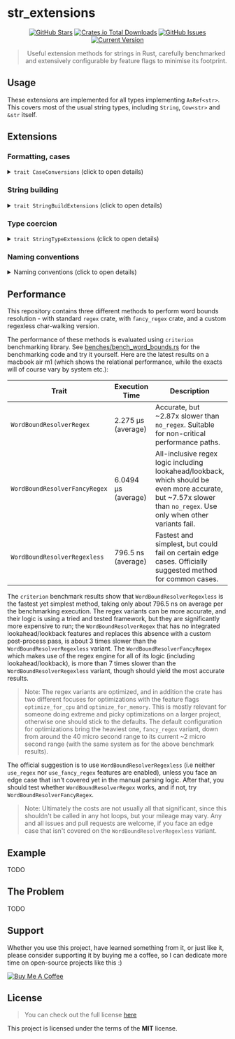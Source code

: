 str_extensions
============
<div style="text-align: center;">

[![GitHub Stars](https://img.shields.io/github/stars/orgrinrt/str_extensions.svg)](https://github.com/orgrinrt/str_extensions/stargazers)
[![Crates.io Total Downloads](https://img.shields.io/crates/d/str_extensions)](https://crates.io/crates/str_extensions)
[![GitHub Issues](https://img.shields.io/github/issues/orgrinrt/str_extensions.svg)](https://github.com/orgrinrt/str_extensions/issues)
[![Current Version](https://img.shields.io/badge/version-0.0.1-red.svg)](https://github.com/orgrinrt/str_extensions)

> Useful extension methods for strings in Rust, carefully benchmarked and extensively configurable by feature flags to
> minimise its footprint.

</div>

## Usage

These extensions are implemented for all types implementing `AsRef<str>`. This covers most of the usual string types,
including `String`, `Cow<str>` and `&str` itself.

## Extensions

### Formatting, cases

<details>
<summary><code>trait CaseConversions</code> (click to open details)</summary>

| Function Name       | Example               | Details                          |
|---------------------|-----------------------|----------------------------------|
| `to_snake_case`     | `this_is_an_example`  | has an uppercase variant         |
| `to_camel_case`     | `thisIsAnExample`     |                                  |
| `to_pascal_case`    | `ThisIsAnExample`     |                                  |
| `to_kebab_case`     | `this-is-an-example`  | has an uppercase variant         |
| `to_human_readable` | `This is an example.` | tries its best, work in progress |
| `to_title_case`     | `This is an Example`  | tries its best, work in progress |

</details>

### String building

<details>
<summary><code>trait StringBuildExtensions</code> (click to open details)</summary>

| Function Name | Example                                                                           | Details                                                                                                                                                                                |
|---------------|-----------------------------------------------------------------------------------|----------------------------------------------------------------------------------------------------------------------------------------------------------------------------------------|
| `join`        | `"foo".join("bar")` -> `"foobar"`</br> borrow -> owned                            | only naively functional, work in progress</br> has `(string)_strings`, `(string)_to_str`, `(str)_into_string` and `(str)_into_string_as_str` variants (plain join is between &strs)    | 
| `concat`      | `"foo".concat(["bar", "bat"])` -> `"foobarbat"`</br>  borrow -> borrow            | only naively functional, work in progress</br> has `(string)_strings`, `(string)_to_str`, `(str)_into_string` and `(str)_into_string_as_str` variants (plain concat is between &strs)  | 
| `append`      | `"foo".append("bar")` -> `"foobar"`</br>                         borrow -> borrow | only naively functional, work in progress</br> has `(string)_strings`, `(string)_to_str`, `(str)_into_string` and `(str)_into_string_as_str` variants (plain append is between &strs)  |
| `prepend`     | `"foo".prepend("bar")` -> `"barfoo"`</br>                        borrow -> borrow | only naively functional, work in progress</br> has `(string)_strings`, `(string)_to_str`, `(str)_into_string` and `(str)_into_string_as_str` variants (plain prepend is between &strs) |

</details>

### Type coercion

<details>
<summary><code>trait StringTypeExtensions</code> (click to open details)</summary>

| Function Name | Example | Details                                                                                                 |
|---------------|---------|---------------------------------------------------------------------------------------------------------|
| `as_cow`      |         | Essentially free, cost only associated with mutating the string, which turns it into `Cow::Owned` state |
| `into_arc`    |         | Allocates a `String` and wraps it into an `Arc`                                                         |

</details>

### Naming conventions

<details>
<summary>Naming conventions (click to open details)</summary>

We try to follow
the [official rust naming guidelines](https://rust-lang.github.io/api-guidelines/naming.html#ad-hoc-conversions-follow-as_-to_-into_-conventions-c-conv),
i.e:

| Prefix | Cost      | Ownership                                                                                     |
|--------|-----------|-----------------------------------------------------------------------------------------------|
| as_    | Free      | borrowed -> borrowed                                                                          |
| to_    | Expensive | borrowed -> borrowed <br/>borrowed -> owned (non-Copy types) <br/>owned -> owned (Copy types) |
| into_  | Variable  | owned -> owned (non-Copy types)                                                               |

This means that you can expect the extension methods to follow the official semantics and behave similarly, especially
regarding the cost.
</details>

## Performance

This repository contains three different methods to perform word bounds resolution - with standard `regex` crate,
with `fancy_regex` crate, and a custom regexless char-walking version.

The performance of these methods is evaluated using `criterion`
benchmarking library. See [benches/bench_word_bounds.rs](benches/bench_word_bounds.rs) for the benchmarking code and
try it yourself. Here are the latest results on a macbook air m1 (which shows the relational performance, while the
exacts
will of course vary by system etc.):

| Trait                         | Execution Time      | Description                                                                                                                                                       |
|-------------------------------|---------------------|-------------------------------------------------------------------------------------------------------------------------------------------------------------------|
| `WordBoundResolverRegex`      | 2.275 µs (average)  | Accurate, but ~2.87x slower than `no_regex`. Suitable for non-critical performance paths.                                                                         |
| `WordBoundResolverFancyRegex` | 6.0494 µs (average) | All-inclusive regex logic including lookahead/lookback, which should be even more accurate, but ~7.57x slower than `no_regex`. Use only when other variants fail. |
| `WordBoundResolverRegexless`  | 796.5 ns (average)  | Fastest and simplest, but could fail on certain edge cases. Officially suggested method for common cases.                                                         |

The `criterion` benchmark results show that `WordBoundResolverRegexless` is the fastest yet simplest method, taking only
about
796.5 ns on average per the benchmarking execution. The regex variants can be more accurate, and their logic is
using a tried and
tested framework, but they are significantly more expensive to run; the `WordBoundResolverRegex` that has no integrated
lookahead/lookback features and replaces this absence with a custom post-process pass, is about 3 times slower
than the
`WordBoundResolverRegexless` variant. The `WordBoundResolverFancyRegex` which makes use of the regex engine for all of
its logic (including
lookahead/lookback), is more than 7 times slower than the `WordBoundResolverRegexless` variant, though should yield
the most accurate results.

> Note: The regex variants are optimized, and in addition the crate has two different focuses for optimizations with
> the feature flags
`optimize_for_cpu` and
`optimize_for_memory`. This is mostly relevant for someone doing extreme and picky optimizations on a larger project,
> otherwise one should stick to the defaults. The
> default configuration for optimizations bring the heaviest one, `fancy_regex` variant, down from around the 40 micro
> second range to its current ~2 micro second range (with the same system as for the above benchmark results).

The official suggestion is to use `WordBoundResolverRegexless` (i.e neither `use_regex`
nor `use_fancy_regex` features are enabled),
unless you face an edge case that isn't covered yet in the manual parsing logic. After that, you should test whether
`WordBoundResolverRegex` works, and if not, try `WordBoundResolverFancyRegex`.

> Note: Ultimately the costs are not usually all that significant, since this
> shouldn't be called in any hot loops, but your mileage may vary. Any and all issues and pull requests are welcome,
> if you face an edge case that isn't covered on the `WordBoundResolverRegexless` variant.

## Example

TODO

## The Problem

TODO

## Support

Whether you use this project, have learned something from it, or just like it, please consider supporting it by buying
me a coffee, so I can dedicate more time on open-source projects like this :)

<a href="https://buymeacoffee.com/orgrinrt" target="_blank"><img src="https://www.buymeacoffee.com/assets/img/custom_images/orange_img.png" alt="Buy Me A Coffee" style="height: auto !important;width: auto !important;" ></a>

## License

> You can check out the full license [here](https://github.com/orgrinrt/str_extensions/blob/master/LICENSE)

This project is licensed under the terms of the **MIT** license.
